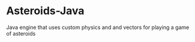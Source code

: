 # Asteroids-Java
Java engine that uses custom physics and and vectors for playing a game of asteroids
